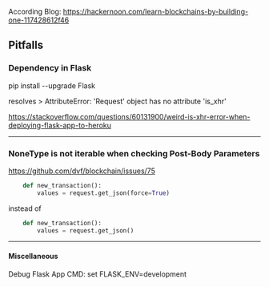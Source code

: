 According Blog:
https://hackernoon.com/learn-blockchains-by-building-one-117428612f46

## Pitfalls

### Dependency in Flask

pip install --upgrade Flask

resolves > AttributeError: 'Request' object has no attribute 'is_xhr'

https://stackoverflow.com/questions/60131900/weird-is-xhr-error-when-deploying-flask-app-to-heroku

---
### NoneType is not iterable when checking Post-Body Parameters

https://github.com/dvf/blockchain/issues/75


```python
    def new_transaction():
        values = request.get_json(force=True)
```

instead of 

```python
    def new_transaction():
        values = request.get_json()
```

---

#### Miscellaneous

Debug Flask App
CMD: set FLASK_ENV=development

